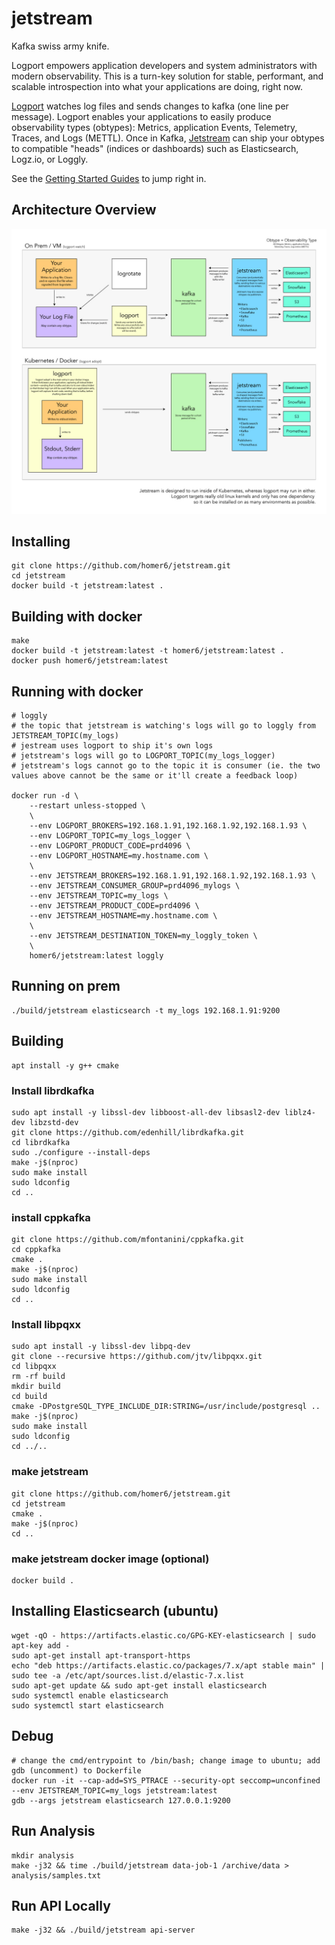 # jetstream
Kafka swiss army knife.

Logport empowers application developers and system administrators with modern observability. This is a turn-key solution for stable, performant, and scalable introspection into what your applications are doing, right now.

[Logport](https://github.com/homer6/logport) watches log files and sends changes to kafka (one line per message). Logport enables your applications to easily produce observability types (obtypes): Metrics, application Events, Telemetry, Traces, and Logs (METTL). Once in Kafka, [Jetstream](https://github.com/homer6/jetstream) can ship your obtypes to compatible "heads" (indices or dashboards) such as Elasticsearch, Logz.io, or Loggly.

See the [Getting Started Guides](https://github.com/homer6/jetstream/tree/master/docs) to jump right in.

## Architecture Overview

![Architecture](https://raw.githubusercontent.com/homer6/logport/master/docs/resources/logport_architecture.jpg)


## Installing
```
git clone https://github.com/homer6/jetstream.git
cd jetstream
docker build -t jetstream:latest .
```

## Building with docker
```
make
docker build -t jetstream:latest -t homer6/jetstream:latest .
docker push homer6/jetstream:latest
```


## Running with docker
```
# loggly
# the topic that jetstream is watching's logs will go to loggly from JETSTREAM_TOPIC(my_logs)
# jestream uses logport to ship it's own logs
# jetstream's logs will go to LOGPORT_TOPIC(my_logs_logger)
# jetstream's logs cannot go to the topic it is consumer (ie. the two values above cannot be the same or it'll create a feedback loop) 

docker run -d \
    --restart unless-stopped \
    \
    --env LOGPORT_BROKERS=192.168.1.91,192.168.1.92,192.168.1.93 \
    --env LOGPORT_TOPIC=my_logs_logger \
    --env LOGPORT_PRODUCT_CODE=prd4096 \
    --env LOGPORT_HOSTNAME=my.hostname.com \
    \
    --env JETSTREAM_BROKERS=192.168.1.91,192.168.1.92,192.168.1.93 \
    --env JETSTREAM_CONSUMER_GROUP=prd4096_mylogs \
    --env JETSTREAM_TOPIC=my_logs \
    --env JETSTREAM_PRODUCT_CODE=prd4096 \
    --env JETSTREAM_HOSTNAME=my.hostname.com \
    \
    --env JETSTREAM_DESTINATION_TOKEN=my_loggly_token \
    \
    homer6/jetstream:latest loggly
```

## Running on prem
```
./build/jetstream elasticsearch -t my_logs 192.168.1.91:9200
```



## Building

```
apt install -y g++ cmake
```

### Install librdkafka
```
sudo apt install -y libssl-dev libboost-all-dev libsasl2-dev liblz4-dev libzstd-dev
git clone https://github.com/edenhill/librdkafka.git
cd librdkafka
sudo ./configure --install-deps
make -j$(nproc)
sudo make install
sudo ldconfig
cd ..
```

### install cppkafka
```
git clone https://github.com/mfontanini/cppkafka.git
cd cppkafka
cmake .
make -j$(nproc)
sudo make install
sudo ldconfig
cd ..
```

### Install libpqxx
```
sudo apt install -y libssl-dev libpq-dev
git clone --recursive https://github.com/jtv/libpqxx.git
cd libpqxx
rm -rf build
mkdir build
cd build
cmake -DPostgreSQL_TYPE_INCLUDE_DIR:STRING=/usr/include/postgresql ..
make -j$(nproc)
sudo make install
sudo ldconfig
cd ../..
```


### make jetstream
```
git clone https://github.com/homer6/jetstream.git
cd jetstream
cmake .
make -j$(nproc)
cd ..
```

### make jetstream docker image (optional)
```
docker build .
```


## Installing Elasticsearch (ubuntu)
```
wget -qO - https://artifacts.elastic.co/GPG-KEY-elasticsearch | sudo apt-key add -
sudo apt-get install apt-transport-https
echo "deb https://artifacts.elastic.co/packages/7.x/apt stable main" | sudo tee -a /etc/apt/sources.list.d/elastic-7.x.list
sudo apt-get update && sudo apt-get install elasticsearch
sudo systemctl enable elasticsearch
sudo systemctl start elasticsearch
```

## Debug
```
# change the cmd/entrypoint to /bin/bash; change image to ubuntu; add gdb (uncomment) to Dockerfile
docker run -it --cap-add=SYS_PTRACE --security-opt seccomp=unconfined --env JETSTREAM_TOPIC=my_logs jetstream:latest
gdb --args jetstream elasticsearch 127.0.0.1:9200
```



## Run Analysis
```
mkdir analysis
make -j32 && time ./build/jetstream data-job-1 /archive/data > analysis/samples.txt
```

## Run API Locally
```
make -j32 && ./build/jetstream api-server
```
